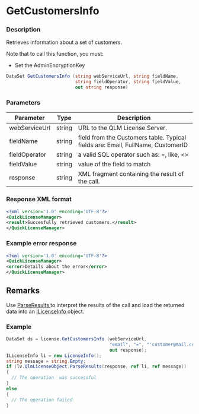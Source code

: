 # GetCustomersInfo

### Description

Retrieves information about a set of customers.

Note that to call this function, you must:

* Set the AdminEncryptionKey

```c#
DataSet GetCustomersInfo (string webServiceUrl, string fieldName, 
                          string fieldOperator, string fieldValue, 
                          out string response)
```

### Parameters

| Parameter     |  Type  | Description                                                                     |
| ------------- | :----: | ------------------------------------------------------------------------------- |
| webServiceUrl | string | URL to the QLM License Server.                                                  |
| fieldName     | string | field from the Customers table. Typical fields are: Email, FullName, CustomerID |
| fieldOperator | string | a valid SQL operator such as: =, like, <>                                       |
| fieldValue    | string | value of the field to match                                                     |
| response      | string | XML fragment containing the result of the call.                                 |

### Response XML format

```xml
<?xml version='1.0' encoding='UTF-8'?>
<QuickLicenseManager>
<result>Succesfully retrieved customers.</result>
</QuickLicenseManager>
```

### Example error response

```xml
<?xml version='1.0' encoding='UTF-8'?>
<QuickLicenseManager>
<error>Details about the error</error>
</QuickLicenseManager>
```

## Remarks

Use [ParseResults ](https://soraco.readme.io/reference/parseresults)to interpret the results of the call and load the returned data into an [ILicenseInfo ](https://soraco.readme.io/reference/ilicenseinfo)object.

### Example

```c#
DataSet ds = license.GetCustomersInfo (webServiceUrl, 
                                       "email", "=", "'customer@mail.com'", 
                                       out response);
ILicenseInfo li = new LicenseInfo();
string message = string.Empty;
if (lv.QlmLicenseObject.ParseResults(response, ref li, ref message))
{
  // The operation  was successful	
}
else
{
  // The operation failed
}
```

